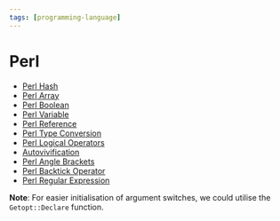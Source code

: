 ```yaml
---
tags: [programming-language]
---
```


# Perl

- [Perl Hash](202209221254.md)
- [Perl Array](202209201839.md)
- [Perl Boolean](202207211219.md)
- [Perl Variable](202212051001.md)
- [Perl Reference](202207211229.md)
- [Perl Type Conversion](202207211207.md)
- [Perl Logical Operators](202207211420.md)
- [Autovivification](202207192226.md)
- [Perl Angle Brackets](202309201806.md)
- [Perl Backtick Operator](202309201844.md)
- [Perl Regular Expression](202310041148.md)

**Note**: For easier initialisation of argument switches, we could utilise the
`Getopt::Declare` function.
